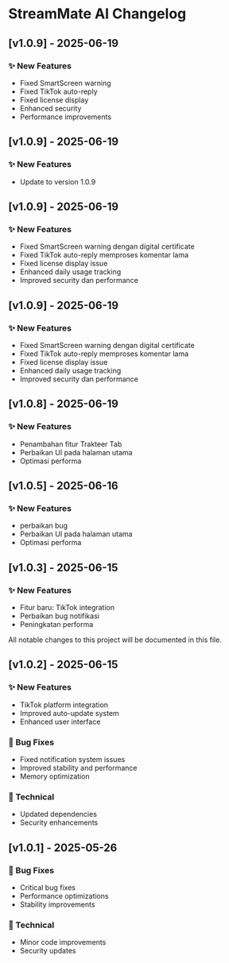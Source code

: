 # StreamMate AI Changelog

## [v1.0.9] - 2025-06-19

### ✨ New Features
- Fixed SmartScreen warning
- Fixed TikTok auto-reply
- Fixed license display
- Enhanced security
- Performance improvements

## [v1.0.9] - 2025-06-19

### ✨ New Features
- Update to version 1.0.9

## [v1.0.9] - 2025-06-19

### ✨ New Features
- Fixed SmartScreen warning dengan digital certificate
- Fixed TikTok auto-reply memproses komentar lama
- Fixed license display issue
- Enhanced daily usage tracking
- Improved security dan performance

## [v1.0.9] - 2025-06-19

### ✨ New Features
- Fixed SmartScreen warning dengan digital certificate
- Fixed TikTok auto-reply memproses komentar lama
- Fixed license display issue
- Enhanced daily usage tracking
- Improved security dan performance

## [v1.0.8] - 2025-06-19

### ✨ New Features
- Penambahan fitur Trakteer Tab
- Perbaikan UI pada halaman utama
- Optimasi performa

## [v1.0.5] - 2025-06-16

### ✨ New Features
- perbaikan bug
- Perbaikan UI pada halaman utama
- Optimasi performa

## [v1.0.3] - 2025-06-15

### ✨ New Features
- Fitur baru: TikTok integration
- Perbaikan bug notifikasi
- Peningkatan performa

All notable changes to this project will be documented in this file.

## [v1.0.2] - 2025-06-15

### ✨ New Features
- TikTok platform integration
- Improved auto-update system
- Enhanced user interface

### 🐛 Bug Fixes
- Fixed notification system issues
- Improved stability and performance
- Memory optimization

### 🔧 Technical
- Updated dependencies
- Security enhancements

## [v1.0.1] - 2025-05-26

### 🐛 Bug Fixes
- Critical bug fixes
- Performance optimizations
- Stability improvements

### 🔧 Technical
- Minor code improvements
- Security updates

